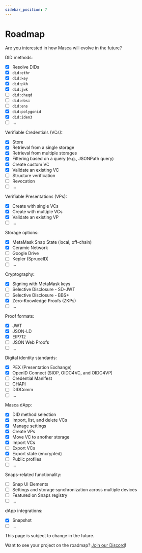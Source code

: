 ```yaml
---
sidebar_position: 7
---
```


# Roadmap

Are you interested in how Masca will evolve in the future?

DID methods:

- [x] Resolve DIDs
- [x] `did:ethr`
- [x] `did:key`
- [x] `did:pkh`
- [x] `did:jwk`
- [ ] `did:cheqd`
- [ ] `did:ebsi`
- [ ] `did:ens`
- [x] `did:polygonid`
- [x] `did:iden3`
- [ ] ...

Verifiable Credentials (VCs):

- [x] Store
- [x] Retrieval from a single storage
- [x] Retrieval from multiple storages
- [x] Filtering based on a query (e.g., JSONPath query)
- [x] Create custom VC
- [x] Validate an existing VC
- [ ] Structure verification
- [ ] Revocation
- [ ] ...

Verifiable Presentations (VPs):

- [x] Create with single VCs
- [x] Create with multiple VCs
- [x] Validate an existing VP
- [ ] ...

Storage options:

- [x] MetaMask Snap State (local, off-chain)
- [x] Ceramic Network
- [ ] Google Drive
- [ ] Kepler (SpruceID)
- [ ] ...

Cryptography:

- [x] Signing with MetaMask keys
- [ ] Selective Disclosure - SD-JWT
- [ ] Selective Disclosure - BBS+
- [x] Zero-Knowledge Proofs (ZKPs)
- [ ] ...

Proof formats:

- [x] JWT
- [x] JSON-LD
- [x] EIP712
- [ ] JSON Web Proofs
- [ ] ...

Digital identity standards:

- [x] PEX (Presentation Exchange)
- [x] OpenID Connect (SIOP, OIDC4VC, and OIDC4VP)
- [ ] Credential Manifest
- [ ] CHAPI
- [ ] DIDComm
- [ ] ...

Masca dApp:

- [x] DID method selection
- [x] Import, list, and delete VCs
- [x] Manage settings
- [x] Create VPs
- [x] Move VC to another storage
- [x] Import VCs
- [ ] Export VCs
- [x] Export state (encrypted)
- [ ] Public profiles
- [ ] ...

Snaps-related functionality:

- [ ] Snap UI Elements
- [ ] Settings and storage synchronization across multiple devices
- [ ] Featured on Snaps registry
- [ ] ...

dApp integrations:

- [x] Snapshot
- [ ] ...

This page is subject to change in the future.

Want to see your project on the roadmap? [Join our Discord](https://discord.com/invite/M5xgNz7TTF)!
